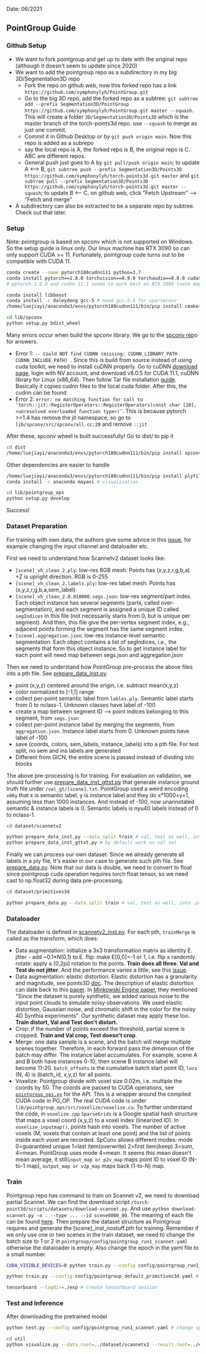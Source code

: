 Date: 06/2021

## PointGroup Guide

### Github Setup

* We want to fork pointgroup and get up to date with the original repo (although it doesn't seem to update since 2020)
* We want to add the pointgroup repo as a subdirectory in my big 3D/Segmentation3D repo
  * Fork the repo on github web, now this forked repo has a link `https://github.com/symphonylyh/PointGroup.git`
  * Go to the big 3D repo, add the forked repo as a subtree: `git subtree add --prefix Segmentation3D/PointGroup https://github.com/symphonylyh/PointGroup.git master --squash`. This will create a folder `3D/Segmentation3D/Points3D` which is the master branch of the torch-points3d repo. use `--squash` to merge as just one commit.
  * Commit it in Github Desktop or by `git push origin main`. Now this repo is added as a subrepo
  * say the local repo is A, the forked repo is B, the original repo is C. ABC are different repos.
  * General push just goes to A by `git pull/push origin main`; to update A <--> B, `git subtree push --prefix Segmentation3D/Points3D https://github.com/symphonylyh/torch-points3d.git master` and `git subtree pull --prefix Segmentation3D/Points3D https://github.com/symphonylyh/torch-points3d.git master --squash`; to update B <-- C, on github web, click "Fetch Upstream" --> "Fetch and merge"
* A subdirectory can also be extracted to be a separate repo by subtree. Check out that later.

### Setup

Note: pointgroup is based on spconv which is not supported on Windows. So the setup guide is linux only. Our linux machine has RTX 3090 so can only support CUDA >= 11. Fortunately, pointgroup code turns out to be compatible with CUDA 11.

```bash
conda create --name pytorch180cudnn111 python=3.7 
conda install pytorch==1.8.0 torchvision==0.9.0 torchaudio==0.8.0 cudatoolkit=11.1 -c pytorch -c conda-forge 
# pytorch 1.8.0 and cudnn 11.1 seems to work best on RTX 3090 (note Ampere 3090 only supports CUDA >= 11)

conda install libboost
conda install -c daleydeng gcc-5 # need gcc-5.4 for sparseconv
/home/luojiayi/anaconda3/envs/pytorch180cudnn111/bin/pip install cmake>=3.13.2

cd lib/spconv
python setup.py bdist_wheel
```

Many errors occur when build the spconv library. We go to the [spconv rep](https://github.com/traveller59/spconv)o for answers.

* Error 1: `-- Could NOT find CUDNN (missing: CUDNN_LIBRARY_PATH CUDNN_INCLUDE_PATH) `. Since this is build from source instead of using cuda toolkit, we need to install cuDNN properly. Go to cuDNN [download page](https://developer.nvidia.com/cudnn), login with NV account, and download v8.0.5 for CUDA 11.1, cuDNN library for Linux (x86_64). Then follow Tar file installation [guide](https://docs.nvidia.com/deeplearning/cudnn/install-guide/index.html#installlinux-tar). Basically it copies cudnn files to the local cuda folder. After this, the cudnn can be found
* Error 2: `error: no matching function for call to ‘torch::jit::RegisterOperators::RegisterOperators(const char [28], <unresolved overloaded function type>)’`. This is because pytorch >=1.4 has remove the jit namespace, so go to `lib/spconv/src/spconv/all.cc:20` and remove `::jit`

After these, spconv wheel is built successfully! Go to dist/ to pip it

```bash
cd dist
/home/luojiayi/anaconda3/envs/pytorch180cudnn111/bin/pip install spconv-1.0-cp37-cp37m-linux_x86_64.whl
```

Other dependencies are easier to handle

```bash
/home/luojiayi/anaconda3/envs/pytorch180cudnn111/bin/pip install plyfile tensorboardX pyyaml scipy
conda install -c anaconda mayavi # visualization

cd lib/pointgroup_ops
python setup.py develop
```

Success!

### Dataset Preparation

For training with own data, the authors give some advice in this [issue](https://github.com/dvlab-research/PointGroup/issues/3), for example changing the input channel and dataloader etc.

First we need to understand how Scannetv2 dataset looks like:

* `[scene]_vh_clean_2.ply`: low-res RGB mesh. Points has (x,y,z,r,g,b,a). +Z is upright direction. RGB is 0-255
* `[scene]_vh_clean_2.labels.ply`: low-res label mesh. Points has (x,y,z,r,g,b,a,sem_label)
* `[scene]_vh_clean_2.0.010000.segs.json`: low-res segment/part index. Each object instance has several segments (parts, called over-segmentation), and each segment is assigned a unique ID called `segIndices` in this file (not necessarily starts from 0, but is unique per segment). And then, this file give the per-vertex segment index, e.g., adjacent points forming the segment has the same segment index.
* `[scene].aggregation.json`: low-res instance-level semantic segmentation. Each object contains a list of segIndices, i.e., the segments that form this object instance. So to get instance label for each point will need map between segs.json and aggregation.json

Then we need to understand how PointGroup pre-process the above files into a pth file. See [prepare_data_inst.py](../../PointGroup/dataset/scannetv2/prepare_data_inst.py).

* point (x,y,z) centered around the origin, i.e. subtract mean(x,y,z)
* color normalized to [-1,1] range
* collect per-point semantic label from `lables.ply`. Semantic label starts from 0 to nclass-1. Unknown classes have label of -100
* create a map between segment ID --> point indices belonging to this segment, from `segs.json`
* collect per-point instance label by merging the segments, from `aggregation.json`. Instance label starts from 0. Unknown points have label of -100
* save (coords, colors, sem_labels, instance_labels) into a pth file. For test split, no sem and ins labels are generated
* Different from GICN, the entire scene is passed instead of dividing into blocks

The above pre-processing is for training. For evaluation on validation, we should further use [prepare_data_inst_gttxt.py](../../PointGroup/dataset/scannetv2/prepare_data_inst_gttxt.py) that generate instance ground truth file under `/val_gt/[scene].txt`. PointGroup used a weird encoding `x00y` that x is semantic label, y is instance label and they do x*1000+y+1, assuming less than 1000 instances. And instead of -100, now unannotated semantic & instance labels is 0. Semantic labels is nyu40 labels instead of 0 to nclass-1.

```bash
cd dataset/scannetv2

python prepare_data_inst.py --data_split train # val, test as well, into .pth files
python prepare_data_inst_gttxt.py # by default work on val set
```

Finally we can process our own dataset. Since we already generate all labels in a ply file, it's easier in our case to generate such pth file. See [prepare_data.py](../../PointGroup/dataset/primitives3d/prepare_data.py). Note that our data is double, we need to convert to float since pointgroup cuda operation requires torch float tensor, so we need cast to np.float32 during data pre-processing.

```bash
cd dataset/primitives3d

python prepare_data.py --data_split train # val, test as well, into .pth files
```

### Dataloader

The dataloader is defined in  [scannetv2_inst.py](../../PointGroup/data/scannetv2_inst.py). For each pth, `trainMerge` is called as the transform, which does:

* Data augmentation: initialize a 3x3 transformation matrix as identity E. jitter - add ~0.1*N(0,1) to E. flip: make E[0,0]=-1 or 1, i.e. flip x randomly. rotate: apply a [0,2pi] rotation to the points. **Train does all three. Val and Test do not jitter**. And the performance varies a little, see this [issue](https://github.com/dvlab-research/PointGroup/issues/24#issue-724009279).
* Data augmentation: elastic distortion. Elastic distortion has a granularity and magnitude, see points3D [doc](https://torch-points3d.readthedocs.io/en/latest/src/api/transforms.html#torch_points3d.core.data_transform.ElasticDistortion). The description of elastic distortion can date back to this [paper](https://cognitivemedium.com/assets/rmnist/Simard.pdf). In [Minkowski Engine paper](https://arxiv.org/pdf/1904.08755.pdf), they mentioned "Since the dataset is purely synthetic, we added various noise to the input point clouds to simulate noisy observations. We used elastic distortion, Gaussian noise, and chromatic shift in the color for the noisy 4D Synthia experiments". Our synthetic dataset may apply these too. **Train distort, Val and Test don't distort.**
* Crop: if the number of points exceed the threshold, partial scene is cropped. **Train and Val crop, Test doesn't crop**.
* Merge: one data sample is a scene, and the batch will merge multiple scenes together. Therefore, in each forward pass the dimension of the batch may differ. The instance label accumulates. For example, scene A and B both have instances 0-10, then scene B instance label will become 11-20. `batch_offsets` is the cumulative batch start point ID, `locs` (N, 4) is (batch_id, x,y,z) for all points.
* Voxelize: Pointgroup divide with voxel size 0.02m, i.e. multiple the coords by 50. The coords are passed to CUDA operations, see [`pointgroup_ops.py`](../../PointGroup/lib/pointgroup_ops/functions/pointgroup_ops.py) for the API. This is a wrapper around the compiled CUDA code in PG_OP. The real CUDA code is under `lib/pointgroup_ops/src/voxelize/voxelize.cu`. To further understand the code, in `voxelize.cpp` `SparseGrids` is a Google spatial hash structure that maps a voxel coord (x,y,z) to a voxel index (linearized ID). In `voxelize_inputmap()`, points hash into voxels. The number of active voxels (M, voxels that contain at least one point) and the list of points inside each voxel are recorded. SpConv allows different modes: mode 0=guaranteed unique 1=last item(overwrite) 2=first item(keep) 3=sum, 4=mean. PointGroup uses mode 4=mean. It seems this mean doesn't mean average, it still`input_map or p2v_map` maps point ID to voxel ID (N-to-1 map), `output_map or v2p_map` maps back (1-to-N) map. 

### Train

Pointgroup repo has command to train on Scannet v2, we need to download partial Scannet. We can find the download script `/torch-point3d/scripts/datasets/download-scannet.py`. And use `python download-scannet.py -o . --type ... --id scene0000_00`. The meaning of each file can be found [here](http://www.scan-net.org/ScanNet/). Then prepare the dataset structure as Pointgroup requires and generate the [scene]_inst_nostuff.pth for training. Remember if we only use one or two scenes in the train dataset, we need to change the batch size to 1 or 2 in `pointgroup/config/pointgroup_run1_scannet.yaml` otherwise the dataloader is empty. Also change the epoch in the yaml file to a small number.

```bash
CUDA_VISIBLE_DEVICES=0 python train.py --config config/pointgroup_run1_scannet.yaml # models will be under /exp

python train.py --config config/pointgroup_default_primitives3d.yaml # own dataset

tensorboard --logdir=./exp # create tensorboard session
```

### Test and Inference

After downloading the pretrained model

```bash
python test.py --config config/pointgroup_run1_scannet.yaml # change split: val, eval: True, this will, test_epoch to whatever epoch you want to test

cd util
python visualize.py --data_root=../dataset/scannetv2 --result_root=../exp/scannetv2/pointgroup/pointgroup_default_scannet/result/epoch384_nmst0.3_scoret0.09_npointt100 --room_name=scene0000_00 --room_split=test --task=instance_pred
```

